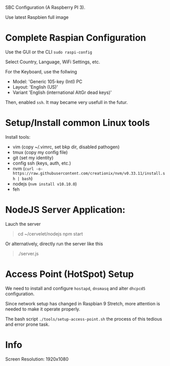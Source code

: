 SBC Configuration (A Raspberry PI 3).

Use latest Raspbien full image


# Complete Raspian Configuration

Use the GUI or the CLI `sudo raspi-config`

Select Country, Language, WiFi Settings, etc.

For the Keyboard, use the follwing

- Model: 'Generic 105-key (Intl) PC
- Layout: 'English (US)'
- Variant 'English (international AltGr dead keys)'

Then, enabled `ssh`. It may became very usefull in the futur.

# Setup/Install common Linux tools
Install tools:
- vim (copy ~/.vimrc, set bkp dir, disabled pathogen)
- tmux (copy my config file)
- git (set my identity)
- config ssh (keys, auth, etc.)
- nvm (`curl -o- https://raw.githubusercontent.com/creationix/nvm/v0.33.11/install.sh | bash`)
- nodejs (`nvm install v10.10.0`)
- feh


# NodeJS Server Application:

Lauch the server

   > cd ~/cervelet/nodejs
   > npm start

Or alternatively, directly run the server like this

   > ./server.js

# Access Point (HotSpot) Setup

We need to install and configure `hostapd`, `dnsmasq` and alter `dhcpcd5` configuration.

Since network setup has changed in Raspbian 9 Stretch, more attention is needed to make it operate properly.

The bash script `./tools/setup-access-point.sh` the process of this tedious and error prone task.

# Info

Screen Resolution: 1920x1080

